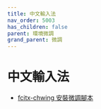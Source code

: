 ```yaml
---
title: 中文輸入法
nav_order: 5003
has_children: false
parent: 環境微調
grand_parent: 微調
---
```



# 中文輸入法


* [fcitx-chwing 安裝微調腳本](https://github.com/samwhelp/note-about-manjaro/tree/gh-pages/_demo/adjustment/env/im/fcitx-chewing)
